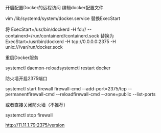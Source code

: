 开启配置Docker的远程访问
编辑docker配置文件

vim /lib/systemd/system/docker.service
替换ExecStart

将
ExecStart=/usr/bin/dockerd -H fd:// --containerd=/run/containerd/containerd.sock
替换为
ExecStart=/usr/bin/dockerd -H tcp://0.0.0.0:2375 -H unix:///var/run/docker.sock

重启Docker服务

systemctl daemon-reloadsystemctl restart docker

防火墙开启2375端口

systemctl start firewall
firewall-cmd --add-port=2375/tcp --permanentfirewall-cmd --reloadfirewall-cmd --zone=public --list-ports

或者直接关闭防火墙（不推荐）

systemctl stop firewall

http://11.11.1.79:2375/version
